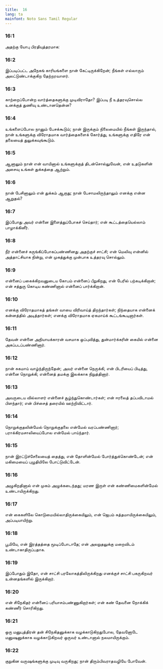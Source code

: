 ```yaml
---
title:  16
lang: ta
mainfont: Noto Sans Tamil Regular
---
```


###  16:1

அதற்கு யோபு பிரதியுத்தரமாக:

###  16:2

இப்படிப்பட்ட அநேகங் காரியங்களை நான் கேட்டிருக்கிறேன்; நீங்கள் எல்லாரும் அலட்டுண்டாக்குகிற தேற்றரவாளர்.

###  16:3

காற்றைப்போன்ற வார்த்தைகளுக்கு முடிவிராதோ? இப்படி நீ உத்தரவுசொல்ல உனக்குத் துணிவு உண்டானதென்ன?

###  16:4

உங்களைப்போல நானும் பேசக்கூடும்; நான் இருக்கும் நிலைமையில் நீங்கள் இருந்தால், நான் உங்களுக்கு விரோதமாக வார்த்தைகளைக் கோர்த்து, உங்களுக்கு எதிரே என் தலையைத் துலுக்கவுங்கூடும்.

###  16:5

ஆனாலும் நான் என் வாயினால் உங்களுக்குத் திடன்சொல்லுவேன், என் உதடுகளின் அசைவு உங்கள் துக்கத்தை ஆற்றும்.

###  16:6

நான் பேசினாலும் என் துக்கம் ஆறாது; நான் பேசாமலிருந்தாலும் எனக்கு என்ன ஆறுதல்?

###  16:7

இப்போது அவர் என்னை இளைத்துப்போகச் செய்தார்; என் கூட்டத்தையெல்லாம் பாழாக்கினீர்.

###  16:8

நீர் என்னைச் சுருங்கிப்போகப்பண்ணினது அதற்குச் சாட்சி; என் மெலிவு என்னில் அத்தாட்சியாக நின்று, என் முகத்துக்கு முன்பாக உத்தரவு சொல்லும்.

###  16:9

என்னைப் பகைக்கிறவனுடைய கோபம் என்னைப் பீறுகிறது, என் பேரில் பற்கடிக்கிறான்; என் சத்துரு கொடிய கண்ணினால் என்னைப் பார்க்கிறான்.

###  16:10

எனக்கு விரோதமாகத் தங்கள் வாயை விரிவாய்த் திறந்தார்கள்; நிந்தையாக என்னைக் கன்னத்தில் அடித்தார்கள்; எனக்கு விரோதமாக ஏகமாய்க் கூட்டங்கூடினார்கள்.

###  16:11

தேவன் என்னை அநியாயக்காரன் வசமாக ஒப்புவித்து, துன்மார்க்கரின் கையில் என்னை அகப்படப்பண்ணினார்.

###  16:12

நான் சுகமாய் வாழ்ந்திருந்தேன்; அவர் என்னை நெருக்கி, என் பிடரியைப் பிடித்து, என்னை நொறுக்கி, என்னைத் தமக்கு இலக்காக நிறுத்தினார்.

###  16:13

அவருடைய வில்லாளர் என்னைச் சூழ்ந்துகொண்டார்கள்; என் ஈரலைத் தப்பவிடாமல் பிளந்தார்; என் பிச்சைத் தரையில் ஊற்றிவிட்டார்.

###  16:14

நொறுக்குதலின்மேல் நொறுக்குதலை என்மேல் வரப்பண்ணினார்; பராக்கிரமசாலியைப்போல என்மேல் பாய்ந்தார்.

###  16:15

நான் இரட்டுச்சேலையைத் தைத்து, என் தோளின்மேல் போர்த்துக்கொண்டேன்; என் மகிமையைப் புழுதியிலே போட்டுவிட்டேன்.

###  16:16

அழுகிறதினால் என் முகம் அழுக்கடைந்தது; மரண இருள் என் கண்ணிமைகளின்மேல் உண்டாயிருக்கிறது.

###  16:17

என் கைகளிலே கொடுமையில்லாதிருக்கையிலும், என் ஜெபம் சுத்தமாயிருக்கையிலும், அப்படியாயிற்று.

###  16:18

பூமியே, என் இரத்தத்தை மூடிப்போடாதே; என் அலறுதலுக்கு மறைவிடம் உண்டாகாதிருப்பதாக.

###  16:19

இப்போதும் இதோ, என் சாட்சி பரலோகத்திலிருக்கிறது எனக்குச் சாட்சி பகருகிறவர் உன்னதங்களில் இருக்கிறார்.

###  16:20

என் சிநேகிதர் என்னைப் பரியாசம்பண்ணுகிறார்கள்; என் கண் தேவனை நோக்கிக் கண்ணீர் சொரிகிறது.

###  16:21

ஒரு மனுபுத்திரன் தன் சிநேகிதனுக்காக வழக்காடுகிறதுபோல, தேவனோடே மனுஷனுக்காக வழக்காடுகிறவர் ஒருவர் உண்டானால் நலமாயிருக்கும்.

###  16:22

குறுகின வருஷங்களுக்கு முடிவு வருகிறது; நான் திரும்பிவராதவழியே போவேன்.

